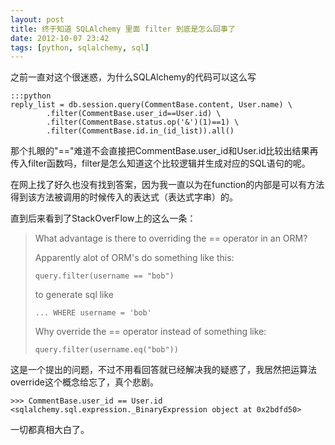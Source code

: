 ```yaml
---
layout: post
title: 终于知道 SQLAlchemy 里面 filter 到底是怎么回事了
date: 2012-10-07 23:42
tags: [python, sqlalchemy, sql]
---
```


之前一直对这个很迷惑，为什么SQLAlchemy的代码可以这么写

    :::python
    reply_list = db.session.query(CommentBase.content, User.name) \
            .filter(CommentBase.user_id==User.id) \
            .filter(CommentBase.status.op('&')(1)==1) \
            .filter(CommentBase.id.in_(id_list)).all()

那个扎眼的"=="难道不会直接把CommentBase.user_id和User.id比较出结果再传入filter函数吗，filter是怎么知道这个比较逻辑并生成对应的SQL语句的呢。

在网上找了好久也没有找到答案，因为我一直以为在function的内部是可以有方法得到该方法被调用的时候传入的表达式（表达式字串）的。

直到后来看到了StackOverFlow上的这么一条：

  > What advantage is there to overriding the == operator in an ORM?
  >
  > Apparently alot of ORM's do something like this:
  >
  >     query.filter(username == "bob")
  >
  > to generate sql like
  >
  >     ... WHERE username = 'bob'
  >
  > Why override the == operator instead of something like:
  >
  >     query.filter(username.eq("bob"))

这是一个提出的问题，不过不用看回答就已经解决我的疑惑了，我居然把运算法override这个概念给忘了，真个悲剧。

    >>> CommentBase.user_id == User.id
    <sqlalchemy.sql.expression._BinaryExpression object at 0x2bdfd50>

一切都真相大白了。
